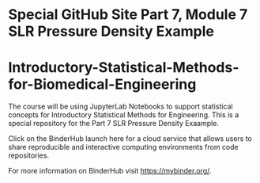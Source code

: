 # Special GitHub Site Part 7, Module 7 SLR Pressure Density Example
# Introductory-Statistical-Methods-for-Biomedical-Engineering

The course will be using JupyterLab Notebooks to support statistical concepts for Introductory Statistical Methods for Engineering. This is a special repository for the Part 7 SLR Pressure Density Exaample.  

Click on the BinderHub launch here for a cloud service that allows users to share reproducible and interactive computing environments from code repositories. 






For more information on BinderHub visit https://mybinder.org/.
